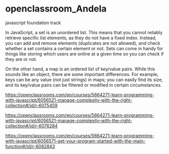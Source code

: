 # openclassroom_Andela
javascript foundation track
<!-- start -->
In JavaScript, a set is an unordered list.  This means that you cannot reliably retrieve specific list elements, as they do not have a fixed index. Instead, you can add and remove elements (duplicates are not allowed), and check whether a set contains a certain element or not.  Sets can come in handy for things like storing which users are online at a given time so you can check if they are or not.

On the other hand, a map is an ordered list of key/value pairs. While this sounds like an object, there are some important differences. For example, keys can be any value (not just strings) in maps; you can easily find its  size, and its key/value pairs can be filtered or modified in certain circumstances.

https://openclassrooms.com/en/courses/5664271-learn-programming-with-javascript/6056521-manage-complexity-with-the-right-collection#/id/r-6075459

<!-- useful links to sets and maps -->
https://openclassrooms.com/en/courses/5664271-learn-programming-with-javascript/6056521-manage-complexity-with-the-right-collection#/id/r-6076284

<!-- javascript for web -->
https://openclassrooms.com/en/courses/5664271-learn-programming-with-javascript/6056571-get-your-program-started-with-the-main-function#/id/r-6082843
<!-- end -->


